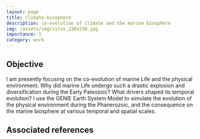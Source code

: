 ```yaml
---
layout: page
title: Climate-biosphere
description: co-evolution of climate and the marine biosphere
img: /assets/img/virus_230x230.jpg
importance: 1
category: work
---
```


<h2>Objective</h2>

I am presently focusing on the co-evolution of marine Life and the physical environment. Why did marine Life undergo such a drastic explosion and diversification during the Early Paleozoic? What drivers shaped its temporal evolution? I use the GENIE Earth System Model to simulate the evolution of the physical environment during the Phanerozoic, and the consequence on the marine biosphere at various temporal and spatial scales.

<h2>Associated references</h2>
